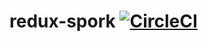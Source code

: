 # redux-spork [![CircleCI](https://circleci.com/gh/folio-sec/redux-spork/tree/master.svg?style=svg)](https://circleci.com/gh/folio-sec/redux-spork/tree/master)
